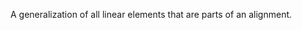 A generalization of all linear elements that are parts of an alignment.

<!-- end of short definition -->


